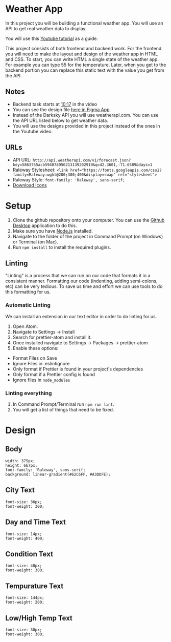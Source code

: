 # Weather App

In this project you will be building a functional weather app. You will use an API to get real weather data to display.

You will use this [Youtube tutorial](https://youtu.be/wPElVpR1rwA) as a guide.

This project consists of both frontend and backend work. For the frontend you will need to make the layout and design of the weather app in HTML and CSS. To start, you can write HTML a single state of the weather app. For example you can type 55 for the temperature. Later, when you get to the backend portion you can replace this static text with the value you get from the API.

## Notes

- Backend task starts at [10:17](https://youtu.be/wPElVpR1rwA?t=617) in the video
- You can see the design file [here in Figma App](https://www.figma.com/file/8J0CQDU5CbzQjJSTtN3PGe/Design?node-id=0%3A1).
- Instead of the Darksky API you will use weatherapi.com. You can use the API URL listed below to get weather data.
- You will use the designs provided in this project instead of the ones in the Youtube video.

## URLs

- API URL: `http://api.weatherapi.com/v1/forecast.json?key=5863755acb594078956213139202910&q=42.3601,-71.0589&days=1`
- Raleway Stylesheet: `<link href="https://fonts.googleapis.com/css2?family=Raleway:wght@200;300;400&display=swap" rel="stylesheet">`
- Raleway Style: `font-family: 'Raleway', sans-serif;`
- [Download Icons](https://cdn.weatherapi.com/weather.zip)

# Setup

1. Clone the github repository onto your computer. You can use the [Github Desktop](https://desktop.github.com/) application to do this.
1. Make sure you have [Node.js](https://nodejs.org/en/download/) installed.
1. Navigate to the folder of the project in Command Prompt (on Windows) or Terminal (on Mac).
1. Run `npm install` to install the required plugins.

## Linting

"Linting" is a process that we can run on our code that formats it in a consistent manner. Formatting our code (indenting, adding semi-colons, etc) can be very tedious. To save us time and effort we can use tools to do this formatting for us.

### Automatic Linting

We can install an extension in our text editor in order to do linting for us.

1. Open Atom.
1. Navigate to Settings -> Install
1. Search for prettier-atom and install it.
1. Once installed navigate to Settings -> Packages -> prettier-atom
1. Enable these options:

- Format Files on Save
- Ignore Files in .eslintignore
- Only format if Prettier is found in your project's dependencies
- Only format if a Prettier config is found
- Ignore files in `node_modules`

### Linting everything

1. In Command Prompt/Terminal run `npm run lint`.
1. You will get a list of things that need to be fixed.

# Design

## Body

```
width: 375px;
height: 667px;
font-family: 'Raleway', sans-serif;
background: linear-gradient(#62C6FF, #A3DDFE);
```

## City Text

```
font-size: 36px;
font-weight: 300;
```

## Day and Time Text

```
font-size: 14px;
font-weight: 400;
```

## Condition Text

```
font-size: 48px;
font-weight: 300;
```

## Tempurature Text

```
font-size: 144px;
font-weight: 200;
```

## Low/High Temp Text

```
font-size: 30px;
font-weight: 300;
```
